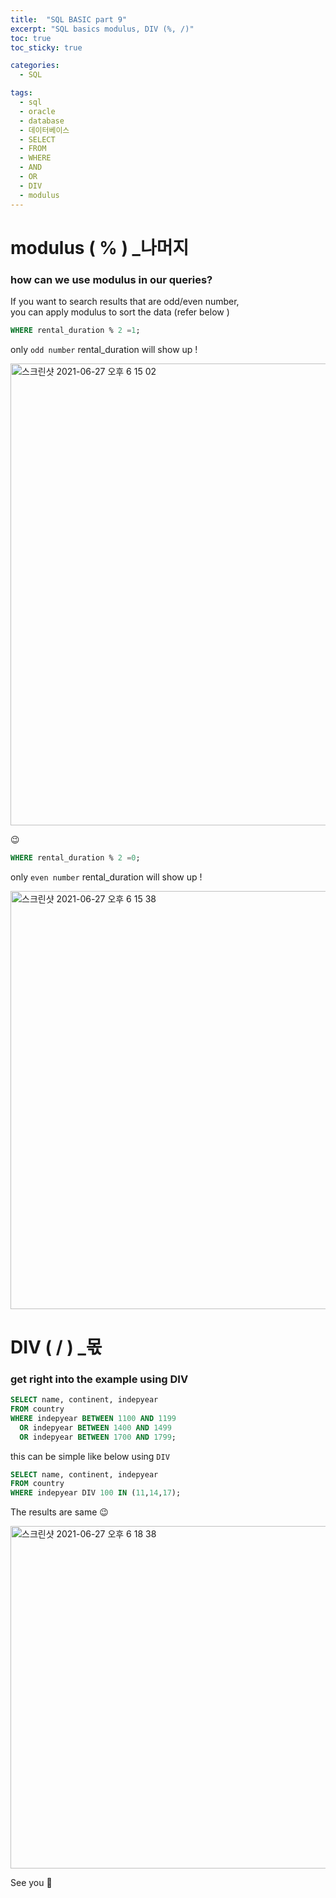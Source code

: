 ```yaml
---
title:  "SQL BASIC part 9"
excerpt: "SQL basics modulus, DIV (%, /)"
toc: true
toc_sticky: true

categories:
  - SQL

tags:
  - sql
  - oracle
  - database
  - 데이터베이스
  - SELECT
  - FROM
  - WHERE
  - AND
  - OR
  - DIV
  - modulus
---
```


# modulus ( % ) _나머지

### how can we use modulus in our queries?
If you want to search results that are odd/even number, 
<br/> you can apply modulus to sort the data (refer below )

```sql
WHERE rental_duration % 2 =1;
```
only `odd number` rental_duration will show up !

<img width="739" alt="스크린샷 2021-06-27 오후 6 15 02" src="https://user-images.githubusercontent.com/75202769/123539274-d33af780-d773-11eb-9086-42259d4886a4.png">

😉

```sql
WHERE rental_duration % 2 =0;
```
only `even number` rental_duration will show up !

<img width="669" alt="스크린샷 2021-06-27 오후 6 15 38" src="https://user-images.githubusercontent.com/75202769/123539281-dd5cf600-d773-11eb-85c0-6535559a6ba0.png">


# DIV ( / ) _몫

### get right into the example using DIV 

```sql
SELECT name, continent, indepyear
FROM country
WHERE indepyear BETWEEN 1100 AND 1199 
  OR indepyear BETWEEN 1400 AND 1499
  OR indepyear BETWEEN 1700 AND 1799;
```

this can be simple like below using `DIV`

```sql
SELECT name, continent, indepyear
FROM country
WHERE indepyear DIV 100 IN (11,14,17);
```

The results are same 😉

<img width="548" alt="스크린샷 2021-06-27 오후 6 18 38" src="https://user-images.githubusercontent.com/75202769/123539333-2f9e1700-d774-11eb-8a03-19b7a3df360f.png">


See you 🥳
  
